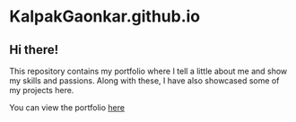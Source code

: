 # KalpakGaonkar.github.io

## Hi there!
This repository contains my portfolio where I tell a little about me and show my skills and passions. Along with these, I have also showcased some of my projects here.

You can view the portfolio [here](https://kalpakgaonkar.github.io/)

